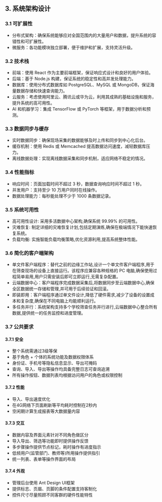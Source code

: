 ## 3. 系统架构设计

### 3.1 可扩展性
- 分布式架构：确保系统能够应对全国范围内的大量用户和数据，提升系统的容错性和可扩展性。
- 微服务：各功能模块独立部署，便于维护和扩展，支持灵活升级。

### 3.2 技术栈
- 前端：使用 React 作为主要前端框架，保证响应式设计和良好的用户体验。
- 后端：基于 Node.js 构建，保证系统的稳定性和高并发处理能力。
- 数据库：使用分布式数据库如 PostgreSQL、MySQL 或 MongoDB，保证海量数据存储和快速查询能力。
- 云服务：考虑使用阿里云、腾讯云或华为云，利用其成熟的基础设施和服务，提升系统的高可用性。
- AI 和机器学习：集成 TensorFlow 或 PyTorch 等框架，用于数据分析和预测。

### 3.3 数据同步与缓存
- 实时数据同步：确保现场采集的数据能够及时上传和同步到中心化后台。
- 缓存机制：使用 Redis 或 Memcached 提高数据访问速度，减轻数据库压力。
- 离线数据处理：实现离线数据采集和同步机制，适应网络不稳定的情况。

### 3.4 性能指标
- 响应时间：页面加载时间不超过 3 秒，数据查询响应时间不超过 1 秒。
- 并发用户：支持至少 10 万用户同时在线操作。
- 数据处理能力：每秒能处理不少于 1000 条数据记录。

### 3.5 系统可用性
- 高可用性设计: 采用多活数据中心架构,确保系统 99.99% 的可用性。
- 灾难恢复: 制定详细的灾难恢复计划,包括定期演练,确保在极端情况下能快速恢复系统。
- 负载均衡: 实施智能负载均衡策略,优化资源利用,提高系统整体性能。

### 3.6 简化的客户端架构
- 单文件客户端程序：替代之前的边缘工作站,设计一个单文件客户端程序,用于在筛查现场的设备上直接运行。该程序应兼容各种规格的 PC 电脑,确保使用过程简单易用,用户只需安装后即可立即运行,无需复杂配置。
- 云端数据中心：客户端程序完成数据采集后,将数据同步至云端数据中心,确保全区数据统一存储和管理,并可用于后续验证和回滚。
- 即装即用：客户端程序通过单文件设计,降低了硬件需求,减少了设备的设置成本和复杂度,确保在不同电脑上均能顺利运行。
- 多任务并行：系统架构支持多个学校筛查任务并行进行,云端数据中心整合所有数据,提供统一的任务监控和进度管理。

### 3.7 公共要求
#### 3.7.1 安全
- 整个系统需通过3级等保
- 基于角色 + 个体的系统功能及数据权限体系
- 身份证、手机号等隐私信息显示、导出可掩码
- 查询、导入、导出等操作均具备完整日志可查询追溯
- 所有操作按钮、数据列表均根据访问用户的角色或权限控制

#### 3.7.2 性能
- 导入、导出速度优化
- 在4G网络下页面刷新等平均耗时控制在2秒内
- 空闲期计算生成报表等大数据量内容

#### 3.7.3 交互
- 数据内容及界面元素针对不同角色做区分
- 导入导出、筛选等功能即时提供操作反馈
- 多步骤操作提供节点标记，耗时操作有进度指示
- 低频用户(监管部门、教师等)所用操作提供指引
- 统一列表、表单等操作界面的布局

#### 3.7.4 外观
- 管理后台使用 Ant Design UI框架
- 提供标志、页眉、页脚的条件配置支持客制化
- 控件尺寸尽量照顾不同客群的硬件性能特性
